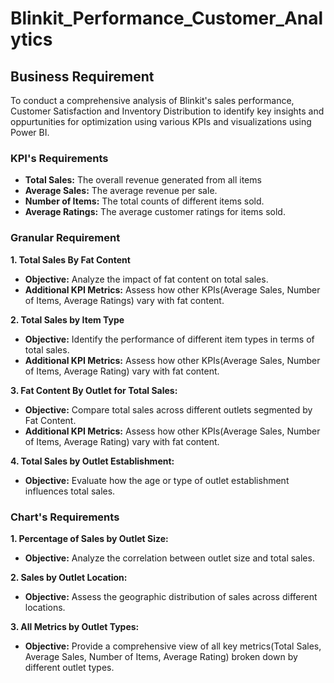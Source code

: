 # Blinkit_Performance_Customer_Analytics

## Business Requirement

To conduct a comprehensive analysis of Blinkit's sales performance, Customer Satisfaction and Inventory Distribution to identify key insights and oppurtunities for optimization using various KPIs and visualizations using Power BI.

### KPI's Requirements

- **Total Sales:** The overall revenue generated from all items
- **Average Sales:** The average revenue per sale.
- **Number of Items:** The total counts of different items sold.
- **Average Ratings:** The average customer ratings for items sold.

### Granular Requirement

**1. Total Sales By Fat Content**
- **Objective:** Analyze the impact of fat content on total sales.
- **Additional KPI Metrics:** Assess how other KPIs(Average Sales, Number of Items, Average Ratings) vary with fat content.

**2. Total Sales by Item Type**
- **Objective:** Identify the performance of different item types in terms of total sales.
- **Additional KPI Metrics:** Assess how other KPIs(Average Sales, Number of Items, Average Rating) vary with fat content.

**3. Fat Content By Outlet for Total Sales:**
- **Objective:** Compare total sales across different outlets segmented by Fat Content.
- **Additional KPI Metrics:** Assess how other KPIs(Average Sales, Number of Items, Average Rating) vary with fat content.

**4. Total Sales by Outlet Establishment:**
- **Objective:** Evaluate how the age or type of outlet establishment influences total sales.

### Chart's Requirements

**1. Percentage of Sales by Outlet Size:**
- **Objective:** Analyze the correlation between outlet size and total sales.

**2. Sales by Outlet Location:**
- **Objective:** Assess the geographic distribution of sales across different locations.

**3. All Metrics by Outlet Types:**
- **Objective:** Provide a comprehensive view of all key metrics(Total Sales, Average Sales, Number of Items, Average Rating) broken down by different outlet types.
